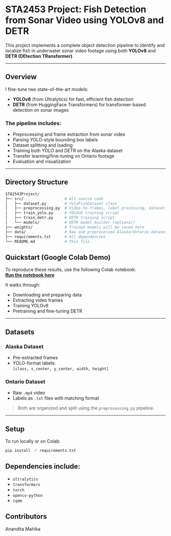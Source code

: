 # STA2453 Project: Fish Detection from Sonar Video using YOLOv8 and DETR

This project implements a complete object detection pipeline to identify and localize fish in underwater sonar video footage using both **YOLOv8** and **DETR (DEtection TRansformer)**.

---

## Overview

I fine-tune two state-of-the-art models:

- **YOLOv8** (from Ultralytics) for fast, efficient fish detection  
- **DETR** (from HuggingFace Transformers) for transformer-based detection on sonar images

### The pipeline includes:

- Preprocessing and frame extraction from sonar video  
- Parsing YOLO-style bounding box labels  
- Dataset splitting and loading  
- Training both YOLO and DETR on the Alaska dataset  
- Transfer learning/fine-tuning on Ontario footage  
- Evaluation and visualization  

---

## Directory Structure

```bash
STA2543Project/
├── src/                  # All source code
│   ├── dataset.py        # YoloFishDataset class
│   ├── preprocessing.py  # Video-to-frames, label processing, dataset split
│   ├── train_yolo.py     # YOLOv8 training script
│   ├── train_detr.py     # DETR training script
│   └── models/           # DETR model builder (optional)
├── weights/              # Trained models will be saved here
├── data/                 # Raw and preprocessed Alaska/Ontario datasets
├── requirements.txt      # All dependencies
└── README.md             # This file

```

##  Quickstart (Google Colab Demo)

To reproduce these results, use the following Colab notebook:  
 **[Run the notebook here](https://colab.research.google.com/drive/your-demo-link-here)**

It walks through:

- Downloading and preparing data  
- Extracting video frames  
- Training YOLOv8  
- Pretraining and fine-tuning DETR  

---

## Datasets

### Alaska Dataset
- Pre-extracted frames  
- YOLO-format labels:  
  `[class, x_center, y_center, width, height]`

### Ontario Dataset
- Raw `.mp4` video  
- Labels as `.txt` files with matching format  

> Both are organized and split using the `preprocessing.py` pipeline.

---

## Setup

To run locally or on Colab:

```bash
pip install -r requirements.txt
```
##  Dependencies include:

- `ultralytics`
- `transformers`
- `torch`
- `opencv-python`
- `tqdm`

## **Contributors**
Anandita Mahika
